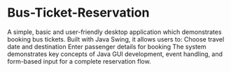 # Bus-Ticket-Reservation
A simple, basic and user-friendly desktop application which demonstrates booking bus tickets. Built with Java Swing, it allows users to: Choose travel date and destination  Enter passenger details for booking  The system demonstrates key concepts of Java GUI development, event handling, and form-based input for a complete reservation flow.
